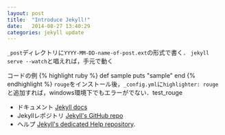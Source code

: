 ```yaml
---
layout: post
title:  "Introduce Jekyll!"
date:   2014-08-27 13:40:29
categories: jekyll update
---
```

`_post`ディレクトリに`YYYY-MM-DD-name-of-post.ext`の形式で書く．
`jekyll serve --watch`と唱えれば，手元で動く

コードの例
{% highlight ruby %}
def sample
  puts "sample"
end
{% endhighlight %}
`rouge`をインストール後，`_config.yml`に`highlighter: rouge`と追加すれば，windows環境下でもエラーがでない．test_rouge

- ドキュメント [Jekyll docs][jekyll]
- Jekyllレポジトリ [Jekyll's GitHub repo][jekyll-gh]
- ヘルプ [Jekyll's dedicated Help repository][jekyll-help].

[jekyll]:      http://jekyllrb.com
[jekyll-gh]:   https://github.com/jekyll/jekyll
[jekyll-help]: https://github.com/jekyll/jekyll-help
